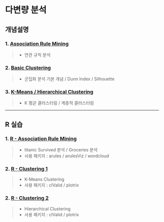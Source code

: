 # 다변량 분석

## 개념설명
### 1. [Association Rule Mining](https://github.com/Lee-KyungSeok/MultivariateDataAnalysis-Study/tree/master/AssociationRuleMining)
> - 연관 규칙 분석

### 2. [Basic Clustering](https://github.com/Lee-KyungSeok/MultivariateDataAnalysis-Study/tree/master/Clustering)
> - 군집화 분석 기본 개념 / Dunn Index / Silhouette

### 3. [K-Means / Hierarchical Clustering](https://github.com/Lee-KyungSeok/MultivariateDataAnalysis-Study/tree/master/Clustering2)
> - K 평균 클러스터링 / 계층적 클러스터링

---

## R 실습

### 1. [R - Association Rule Mining](https://github.com/Lee-KyungSeok/MultivariateDataAnalysis-Study/tree/master/AssociationRuleMining_R)
> - titanic Survived 분석 / Groceries 분석
> - 사용 패키지 : arules / arulesViz / wordcloud

### 2. [R - Clustering 1](https://github.com/Lee-KyungSeok/MultivariateDataAnalysis-Study/tree/master/Clustering-R)
> - K-Means Clustering
> - 사용 패키지 : clValid / plotrix

### 2. [R - Clustering 2](https://github.com/Lee-KyungSeok/MultivariateDataAnalysis-Study/tree/master/Clustering-R_2)
> - Hierarchical Clustering
> - 사용 패키지 : clValid / plotrix

